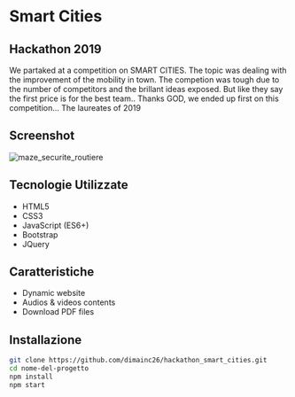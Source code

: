 # Smart Cities 
## Hackathon 2019

We partaked at a competition on SMART CITIES. The topic was dealing with the improvement of the mobility in town. The competion was tough due to the number of competitors and the brillant ideas exposed. But like they say the first price is for the best team..
Thanks GOD, we ended up first on this competition... The laureates of 2019

## Screenshot


![maze_securite_routiere](https://github.com/dimainc26/hackathon_smart_cities/assets/125144533/5a4de376-143f-4831-8338-d5fc736f784e)


## Tecnologie Utilizzate

- HTML5
- CSS3
- JavaScript (ES6+)
- Bootstrap
- JQuery

## Caratteristiche

- Dynamic website
- Audios & videos contents
- Download PDF files

## Installazione

```bash
git clone https://github.com/dimainc26/hackathon_smart_cities.git
cd nome-del-progetto
npm install
npm start
